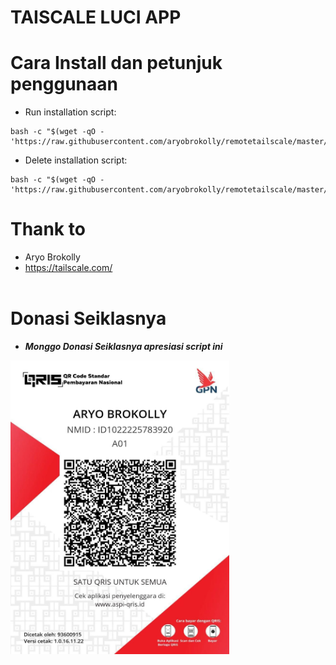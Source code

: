 # TAISCALE LUCI APP


# Cara Install dan petunjuk penggunaan
- Run installation script:
```
bash -c "$(wget -qO - 'https://raw.githubusercontent.com/aryobrokolly/remotetailscale/master/tailscale23.sh')"
```
- Delete installation script:
```
bash -c "$(wget -qO - 'https://raw.githubusercontent.com/aryobrokolly/remotetailscale/master/tailscalerm.sh')"
```
# Thank to
- Aryo Brokolly
- https://tailscale.com/
<br><br>
# Donasi Seiklasnya
- ***Monggo Donasi Seiklasnya apresiasi script ini***
<img src="https://raw.githubusercontent.com/aryobrokolly/modepesawat/main/barcode-aryobrokolly.jpg" alt="DONASI" width="350" height="470">

